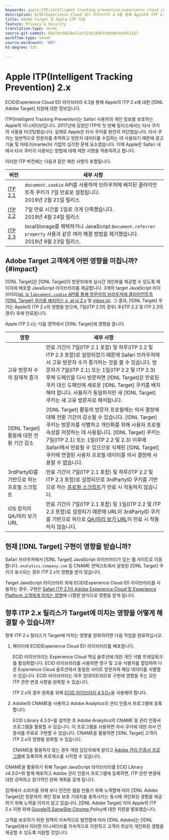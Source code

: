 ```yaml
---
keywords: apple;ITP;intelligent tracking prevention;experience cloud id;ecid
description: ECID(Experience Cloud ID) 라이브러리 4.3을 통해 Apple의 ITP 2.x에 대한 Adobe Target 지원에 대한 정보입니다.
title: Adobe Target 및 Apple ITP 지원
feature: Privacy & Security
translation-type: tm+mt
source-git-commit: 6bb75e3b818a71af323614d9150e50e3e9f611b7
workflow-type: tm+mt
source-wordcount: '897'
ht-degree: 53%

---
```



# Apple ITP(Intelligent Tracking Prevention) 2.x

ECID(Experience Cloud ID) 라이브러리 4.3을 통해 Apple의 ITP 2.x에 대한 [!DNL Adobe Target] 지원에 대한 정보입니다.

ITP(Intelligent Tracking Prevention)는 Safari 사용자의 개인 정보를 보호하는 Apple의 이니셔티브입니다. 2017년에 있었던 ITP의 첫 번째 릴리스에서는 타사 쿠키의 사용을 타깃팅했습니다. 실제로 Apple은 타사 쿠키를 완전히 차단했습니다. 타사 쿠키는 일반적으로 방문자를 추적하고 방문자 데이터를 수집하는 데 사용되기 때문에 광고 기술 및 마테크(martech) 기업의 심각한 문제 요소였습니다. 이제 Apple은 Safari 내에서 타사 쿠키가 사용되는 방법에 대해 제한 사항을 적용하려고 합니다.

이러한 ITP 버전에는 다음과 같은 제한 사항이 포함됩니다.

| 버전 | 세부 사항 |
| --- | --- |
| [ITP 2.1](https://webkit.org/blog/8613/intelligent-tracking-prevention-2-1/) | `document.cookie` API를 사용하여 브라우저에 배치된 클라이언트측 쿠키가 7일 만료로 설정됩니다.<br>2019년 2월 21일 릴리스 |
| [ITP 2.2](https://webkit.org/blog/8828/intelligent-tracking-prevention-2-2/) | 7일 만료 시간을 1일로 크게 단축했습니다.<br>2019년 4월 24일 릴리스 |
| [ITP 2.3](https://webkit.org/blog/9521/intelligent-tracking-prevention-2-3/) | localStorage를 채택하거나 JavaScript `Document.referrer property` 사용과 같은 여러 해결 방법을 제거했습니다.<br>2019년 9월 23일 릴리스. |

## Adobe Target 고객에게 어떤 영향을 미칩니까? {#impact}

[!DNL Target]은 [!DNL Target]이 방문자에게 실시간 개인화를 제공할 수 있도록 페이지에 배포할 JavaScript 라이브러리를 제공합니다. 3개의 target JavaScript 라이브러리([at. js 1.`document.cookie` API를 통해 방문자의 브라우저에 클라이언트측 [!DNL Target] 쿠키를 배치하는 x, at.js 2.x](/help/c-implementing-target/c-implementing-target-for-client-side-web/c-how-atjs-works/how-atjs-works.md) 및 [mbox.js](/help/c-implementing-target/c-implementing-target-for-client-side-web/t-mbox-download/mbox-download.md)). 그 결과, [!DNL Target] 쿠키는 Apple의 ITP 2.x의 영향을 받으며, 7일(ITP 2.1의 경우) 후(ITP 2.2 및 ITP 2.3의 경우) 후에 만료됩니다.

Apple ITP 2.x는 다음 영역에서 [!DNL Target]에 영향을 줍니다.

| 영향 | 세부 사항 |
| --- | --- |
| 고유 방문자 수의 잠재적 증가 | 만료 기간이 7일(ITP 2.1 포함) 및 하루(ITP 2.2 및 ITP 2.3 포함)로 설정되었기 때문에 Safari 브라우저에서 고유 방문자 수가 증가하는 것을 볼 수 있습니다. 방문자가 7일(ITP 2.1) 또는 1일(ITP 2.2 및 ITP 2.3) 후에 도메인을 다시 방문하면 [!DNL Target]은 만료된 쿠키 대신 도메인에 새로운 [!DNL Target] 쿠키를 배치해야 합니다. 사용자가 동일하지만 새 [!DNL Target] 쿠키는 새 고유 방문자로 해석됩니다. |
| [!DNL Target] 활동에 대한 전환 기간 감소 | [!DNL Target] 활동의 방문자 프로필에는 의사 결정에 대해 전환 기간이 감소될 수 있습니다. [!DNL Target] 쿠키는 방문자를 식별하고 개인화를 위해 사용자 프로필 속성을 저장하는 데 사용됩니다. [!DNL Target] 쿠키는 7일(ITP 2.1) 또는 1일(ITP 2.2 및 2.3) 이후에 Safari에서 만료될 수 있으므로 삭제된 [!DNL Target] 쿠키에 연결된 사용자 프로필 데이터를 의사 결정에 사용할 수 없습니다. |
| 3rdPartyID를 기반으로 하는 프로필 스크립트 | 만료 기간이 7일(ITP 2.1 포함) 및 하루(ITP 2.2 및 ITP 2.3 포함)로 설정되므로 3rdPartyID 쿠키를 기반으로 하는 [프로필 스크립트](/help/c-target/c-visitor-profile/profile-parameters.md)가 만료 시 작동하지 않습니다. |
| iOS 장치의 QA/미리 보기 URL | 만료 기간이 7일(ITP 2.1 포함) 및 1일(ITP 2.2 및 ITP 2.3 포함)로 설정되기 때문에 URL이 3rdPartyID 쿠키를 기반으로 하므로 [QA/미리 보기 URL](/help/c-activities/c-activity-qa/activity-qa.md)이 만료 시 작동하지 않습니다. |

## 현재 [!DNL Target] 구현이 영향을 받습니까?

Safari 브라우저에서 [!DNL Target] JavaScript 라이브러리가 있는 웹 사이트로 이동합니다. `analytics.company.com` 등 CNAME 컨텍스트에서 설정된 [!DNL Target] 쿠키가 표시되는 경우 ITP 2.x의 영향을 받지 않습니다.

Target JavaScript 라이브러리 외에 ECID(Experience Cloud ID) 라이브러리를 사용하는 경우, 구현은 [Safari ITP 2.1이 Adobe Experience Cloud 및 Experience Platform 고객에게 미치는 영향](https://medium.com/adobetech/safari-itp-2-1-impact-on-adobe-experience-cloud-customers-9439cecb55ac)에 나열된 방식으로 영향을 받게 됩니다.

## 향후 ITP 2.x 릴리스가 Target에 미치는 영향을 어떻게 해결할 수 있습니까?

향후 ITP 2.x 릴리스가 Target에 미치는 영향을 완화하려면 다음 작업을 완료하십시오.

1. 페이지에 ECID(Experience Cloud ID) 라이브러리를 배포합니다.

   ECID 라이브러리는 Experience Cloud 핵심 솔루션에 대한 개인 식별 프레임워크를 활성화합니다. ECID 라이브러리를 사용하면 영구 및 고유 식별자를 할당하여 다른 Experience Cloud 솔루션에서 동일한 사이트 방문자와 해당 데이터를 식별할 수 있습니다. ECID 라이브러리는 자주 업데이트되므로 구현에 영향을 주는 모든 ITP 관련 변경 사항을 완화할 수 있습니다.

   ITP 2.x의 경우 완화를 위해 [ECID 라이브러리 4.3.0+](https://experienceleague.adobe.com/docs/id-service/using/release-notes/release-notes.html)을 사용해야 합니다.

1. Adobe의 CNAME을 사용하고 Adobe Analytics의 관리 인증서 프로그램에 등록합니다.

   ECID Library 4.3.0+를 설치한 후 Adobe Analytics의 CNAME 및 관리 인증서 프로그램을 활용할 수 있습니다. 이 프로그램을 사용하면 자사 쿠키에 대한 자사 인증서를 무료로 구현할 수 있습니다. CNAME을 활용하면 [!DNL Target] 고객이 ITP 2.x의 영향을 완화할 수 있습니다.

   CNAME을 활용하지 않는 경우 계정 담당자에게 알리고 [Adobe 관리 인증서 프로그램](https://experienceleague.adobe.com/docs/core-services/interface/ec-cookies/cookies-first-party.html#adobe-managed-certificate-program)에 등록하여 프로세스를 시작할 수 있습니다.

CNAME을 활용하기 위해 Target JavaScript 라이브러리를 ECID Library v4.3.0+와 함께 배포하고 Adobe 관리 인증서 프로그램에 등록하면, ITP 관련 변경에 대한 강력하고 장기적인 완화 계획을 갖게 됩니다.

업계에서 소비자를 위해 보다 안전한 웹을 만들기 위해 노력함에 따라 [!DNL Adobe Target]은 방문자의 개인 정보 보호 기대치를 충족시키는 동시에 개인화된 경험을 제공하기 위해 노력을 아끼지 않고 있습니다. [!DNL Adobe Target] 이미 Apple의 ITP 2.x 지원 외에  [Google의 SameSite Chrome ](/help/c-implementing-target/c-considerations-before-you-implement-target/c-privacy/google-chrome-samesite-cookie-policies.md) Policy에 대한 지원을 발표했습니다.

고객을 보호하기 위한 정책이 지속적으로 발전함에 따라 [!DNL Adobe]는 [!DNL Target]에서 이러한 이니셔티브를 지속적으로 지원하고 고객이 최상의 개인화된 경험을 제공할 수 있도록 지원할 것입니다.
